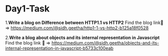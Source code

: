 # Day1-Task


1.**Write a blog on Difference between HTTP1.1 vs HTTP2**
  Find the blog link:link: => https://medium.com/@sidh.geetha/http1-1-vs-http2-b125a18f0528


2.**Write a blog about objects and its internal representation in Javascript**
  Find the blog link :link: => https://medium.com/@sidh.geetha/objects-and-its-internal-representation-in-javascript-b5733c100eab

